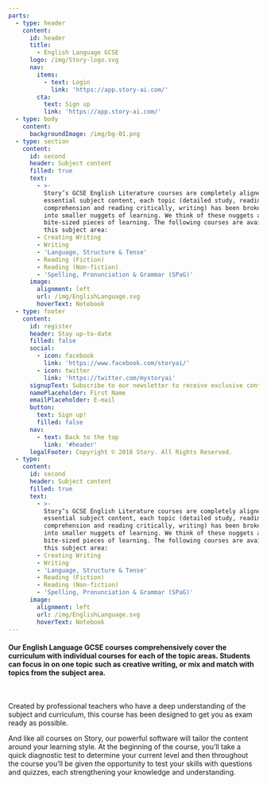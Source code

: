 ```yaml
---
parts:
  - type: header
    content:
      id: header
      title:
        - English Language GCSE
      logo: /img/Story-logo.svg
      nav:
        items:
          - text: Login
            link: 'https://app.story-ai.com/'
        cta:
          text: Sign up
          link: 'https://app.story-ai.com/'
  - type: body
    content:
      backgroundImage: /img/bg-01.png
  - type: section
    content:
      id: second
      header: Subject content
      filled: true
      text:
        - >-
          Story’s GCSE English Literature courses are completely aligned to the
          essential subject content, each topic (detailed study, reading
          comprehension and reading critically, writing) has been broken down
          into smaller nuggets of learning. We think of these nuggets as
          bite-sized pieces of learning. The following courses are available in
          this subject area:
        - Creating Writing
        - Writing
        - 'Language, Structure & Tense'
        - Reading (Fiction)
        - Reading (Non-fiction)
        - 'Spelling, Pronunciation & Grammar (SPaG)'
      image:
        alignment: left
        url: /img/EnglishLanguage.svg
        hoverText: Notebook
  - type: footer
    content:
      id: register
      header: Stay up-to-date
      filled: false
      social:
        - icon: facebook
          link: 'https://www.facebook.com/storyai/'
        - icon: twitter
          link: 'https://twitter.com/mystoryai'
      signupText: Subscribe to our newsletter to receive exclusive content.
      namePlaceholder: First Name
      emailPlaceholder: E-mail
      button:
        text: Sign up!
        filled: false
      nav:
        - text: Back to the top
          link: '#header'
      legalFooter: Copyright © 2018 Story. All Rights Reserved.
  - type:
    content:
      id: second
      header: Subject content
      filled: true
      text:
        - >-
          Story’s GCSE English Literature courses are completely aligned to the
          essential subject content, each topic (detailed study, reading
          comprehension and reading critically, writing) has been broken down
          into smaller nuggets of learning. We think of these nuggets as
          bite-sized pieces of learning. The following courses are available in
          this subject area:
        - Creating Writing
        - Writing
        - 'Language, Structure & Tense'
        - Reading (Fiction)
        - Reading (Non-fiction)
        - 'Spelling, Pronunciation & Grammar (SPaG)'
      image:
        alignment: left
        url: /img/EnglishLanguage.svg
        hoverText: Notebook
---
```


#### Our English Language GCSE courses comprehensively cover the curriculum with individual courses for each of the topic areas. Students can focus in on one topic such as creative writing, or mix and match with topics from the subject area.

&nbsp;

Created by professional teachers who have a deep understanding of the subject and curriculum, this course has been designed to get you as exam ready as possible.

And like all courses on Story, our powerful software will tailor the content around your learning style. At the beginning of the course, you’ll take a quick diagnostic test to determine your current level and then throughout the course you’ll be given the opportunity to test your skills with questions and quizzes, each strengthening your knowledge and understanding.